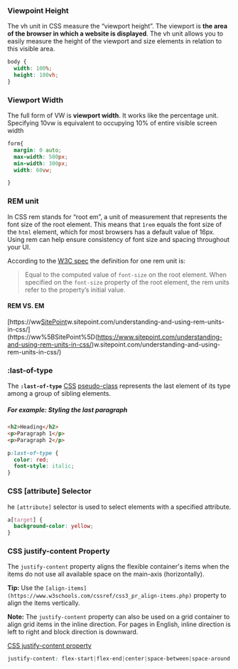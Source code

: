 ### Viewpoint Height

The vh unit in CSS measure the “viewport height”. The viewport is **the area of the browser in which a website is displayed**. The vh unit allows you to easily measure the height of the viewport and size elements in relation to this visible area.

```css
body {
  width: 100%;
  height: 100vh;
}
```

### Viewport Width

The full form of VW is **viewport width**. It works like the percentage unit. Specifying 10vw is equivalent to occupying 10% of entire visible screen width

```css
form{
  margin: 0 auto;
  max-width: 500px;
  min-width: 300px;
  width: 60vw;

}
```

### REM unit

In CSS rem stands for “root em”, a unit of measurement that represents the font size of the root element. This means that `1rem` equals the font size of the `html` element, which for most browsers has a default value of 16px. Using rem can help ensure consistency of font size and spacing throughout your UI.

According to the [W3C spec](https://www.w3.org/TR/2013/CR-css3-values-20130730/#font-relative-lengths) the definition for one rem unit is:

> Equal to the computed value of `font-size` on the root element. When specified on the `font-size` property of the root element, the rem units refer to the property’s initial value.

#### REM VS. EM

[https://ww[SitePoint](https://www.sitepoint.com/understanding-and-using-rem-units-in-css/)w.sitepoint.com/understanding-and-using-rem-units-in-css/](https://ww%5BSitePoint%5D(https://www.sitepoint.com/understanding-and-using-rem-units-in-css/)w.sitepoint.com/understanding-and-using-rem-units-in-css/)

### :last-of-type

The **`:last-of-type`** [CSS](https://developer.mozilla.org/en-US/docs/Web/CSS) [pseudo-class](https://developer.mozilla.org/en-US/docs/Web/CSS/Pseudo-classes) represents the last element of its type among a group of sibling elements.

##### For example: Styling the last paragraph

```html
<h2>Heading</h2>
<p>Paragraph 1</p>
<p>Paragraph 2</p>
```

```css
p:last-of-type {
  color: red;
  font-style: italic;
}
```

### CSS [attribute] Selector

he `[attribute]` selector is used to select elements with a specified attribute.

```css
a[target] {
  background-color: yellow;
} 
```

### CSS  justify-content Property

The `justify-content` property aligns the flexible container's items when the items do not use all available space on the main-axis (horizontally).

**Tip:** Use the `[align-items](https://www.w3schools.com/cssref/css3_pr_align-items.php)` property to align the items vertically.

**Note:** The `justify-content` property can also be used on a grid container to align grid items in the inline direction. For pages in English, inline direction is left to right and block direction is downward.

[CSS justify-content property](https://www.w3schools.com/cssref/css3_pr_justify-content.php)

```css
justify-content: flex-start|flex-end|center|space-between|space-around|space-evenly|initial|inherit;

```
